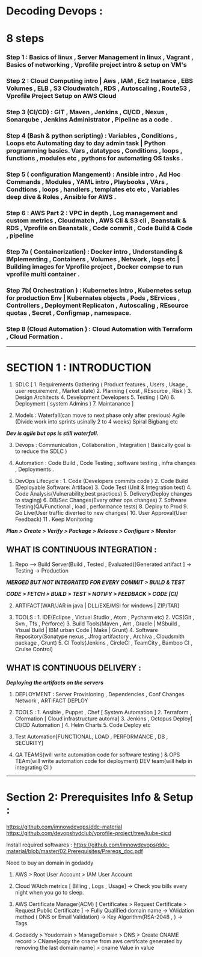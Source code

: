 
# Decoding Devops : 

# 8 steps 

### Step 1 : Basics of linux , Server Management in linux , Vagrant , Basics of networking , Vprofile project intro & setup on VM's

### Step 2 : Cloud Computing intro | Aws , IAM , Ec2 Instance , EBS Volumes , ELB , S3 Cloudwatch , RDS , Autoscaling , Route53 , Vprofile Project Setup on AWS Cloud

### Step 3 (CI/CD) : GIT , Maven , Jenkins , CI/CD , Nexus , Sonarqube , Jenkins Administrator , Pipeline as a code . 

### Step 4 (Bash & python scripting) : Variables , Conditions , Loops etc Automating day to day admin task | Python programming basics. Vars , datatypes , Conditions , loops , functions , modules etc , pythons for automating OS tasks . 

### Step 5 ( configuration Mangement) : Ansible intro , Ad Hoc Commands , Modules , YAML intro , Playbooks , VArs , Condtions , loops , handlers , templates etc etc , Variables deep dive & Roles , Ansible for AWS . 

### Step 6 : AWS Part 2 : VPC in depth , Log management and custom metrics , Cloudmatch , AWS Cli & S3 cli , Beanstalk & RDS , Vprofile on Beanstalk , Code commit , Code Build & Code , pipeline 

### Step 7a ( Containerization) : Docker intro , Understanding & IMplementing , Containers , Volumes , Network , logs etc | Building images for Vprofile project , Docker compse to run vprofile multi container . 

### Step 7b( Orchestration ) : Kubernetes Intro , Kubernetes setup for production Env | Kubernates objects , Pods , SErvices , Controllers , Deployment Replicaton , Autoscaling , REsource quotas , Secret , Configmap , namespace. 

### Step 8 (Cloud Automation ) : Cloud Automation with Terraform , Cloud Formation . 

---------------------------------------------------------------

# SECTION 1 : INTRODUCTION 

1. SDLC [ 
       1. Requirements Gathering ( Product features , Users , Usage , user requirement , Market state)
       2. Planning ( cost , REsource , Risk ) 
       3. Design Architects 
       4. Development Developers 
       5. Testing ( QA) 
       6. Deployment ( system Admins )
       7. Maintanance ]

2. Models : Waterfall(can move to next phase only after previous)
         Agile (Divide work into sprints usinally 2 to 4 weeks)
         Spiral
         Bigbang etc 

 ***Dev is agile but ops is still waterfall.***

3. Devops : Communication , Collaboration , Integration ( Basically goal is to reduce the SDLC )

4. Automation : Code Build , Code Testing , software testing , infra changes , Deployments . 

5. DevOps Lifecycle : 1. Code (Developers commits code )
                   2. Code Build (Deployable Software: Artiface)
                   3. Code Test (Unit & Integration test) 
                   4. Code Analysis(Vulnerability,best practices) 
                   5. Delivery(Deploy changes to staging)
                   6. DB/Sec Changes(Every other ops changes)
                   7. Software Testing(QA/Functional , load , performance tests) 
                   8. Deploy to Prod
                   9. Go Live(User traffic diverted to new changes) 
                   10. User Approval(User Feedback)
                   11 . Keep Monitoring

***Plan > Create > Verify > Package > Release > Configure > Monitor***

## WHAT IS CONTINUOUS INTEGRATION : 

1. Repo --> Build Server(Build , Tested , Evaluated)[Generated artifact ] -> Testing -> Production 

***MERGED BUT NOT INTEGRATED***
***FOR EVERY COMMIT > BUILD & TEST***

***CODE > FETCH > BUILD > TEST > NOTIFY > FEEDBACK > CODE [CI]***

2. ARTIFACT[WAR/JAR in java | DLL/EXE/MSI for windows | ZIP/TAR]

3. TOOLS : 1. IDE(Eclipse , Vistual Studio , Atom , Pycharm etc)
        2. VCS(Git , Svn , Tfs , Perforce)
        3. Build Tools(Maven , Ant , Gradle | MSbuild , Visual Build | IBM urban Code | Make | Grunt)
        4. Software Repository(Sonatype nexus , Jfrog artifactory , Archiva , Cloudsmith package , Grunt)
        5. CI Tools(Jenkins , CircleCI , TeamCity , Bamboo CI , Cruise Control)

## WHAT IS CONTINUOUS DELIVERY : 

***Deploying the artifacts on the servers*** 

1. DEPLOYMENT : Server Provisioning , Dependencies , Conf Changes 
             Network , ARTIFACT DEPLOY 

2. TOOLS : 1. Ansible , Puppet , Chef [ System Automation ]
        2. Terraform , Cformation [ Cloud infrastructure automa]
        3. Jenkins , Octopus Deploy[ CI/CD Automation ]
        4. Helm Charts 
        5. Code Deploy etc

3. Test Automation[FUNCTIONAL, LOAD , PERFORMANCE , DB , SECURITY]

4. QA TEAMS(will write automation code for software testing ) & OPS TEAm(will write automation code for deployment) 
DEV team(will help in integrating CI )

------------------------------------------------------

# Section 2: Prerequisites Info & Setup : 

https://github.com/imnowdevops/ddc-material
https://github.com/devopshydclub/vprofile-project/tree/kube-cicd


Install required softwares : 
https://github.com/imnowdevops/ddc-material/blob/master/02.Prerequisites/Prereqs_doc.pdf

Need to buy an domain in godaddy


1. AWS > Root User Account > IAM User Account

2. Cloud WAtch metrics [ Billing , Logs , Usage] -> Check you bills every night when you go to sleep. 


3. AWS Certificate Manager(ACM) [ Certificates > Request Certificate > Request Public Certificate ] -> Fully Qualified domain name -> VAlidation method ( DNS or Email Validation) -> Key Algorithm(RSA-2048 , ) -> Tags


4. Godaddy > Youdomain > ManageDomain > DNS > Create CNAME record > CName[copy the cname from aws certifcate generated by removing the last domain name] > cname Value in value 
